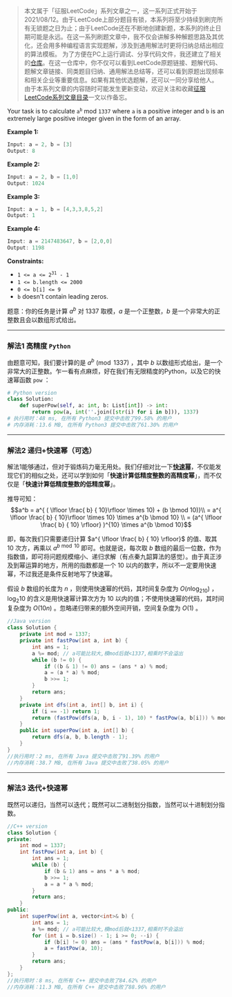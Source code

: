 
> 本文属于「征服LeetCode」系列文章之一，这一系列正式开始于2021/08/12。由于LeetCode上部分题目有锁，本系列将至少持续到刷完所有无锁题之日为止；由于LeetCode还在不断地创建新题，本系列的终止日期可能是永远。在这一系列刷题文章中，我不仅会讲解多种解题思路及其优化，还会用多种编程语言实现题解，涉及到通用解法时更将归纳总结出相应的算法模板。
> <b></b>
> 为了方便在PC上运行调试、分享代码文件，我还建立了相关的[仓库](https://github.com/memcpy0/LeetCode-Conquest)。在这一仓库中，你不仅可以看到LeetCode原题链接、题解代码、题解文章链接、同类题目归纳、通用解法总结等，还可以看到原题出现频率和相关企业等重要信息。如果有其他优选题解，还可以一同分享给他人。
> <b></b>
> 由于本系列文章的内容随时可能发生更新变动，欢迎关注和收藏[征服LeetCode系列文章目录](https://memcpy0.blog.csdn.net/article/details/119656559)一文以作备忘。

<p>Your task is to calculate <code>a<sup>b</sup></code> mod <code>1337</code> where <code>a</code> is a positive integer and <code>b</code> is an extremely large positive integer given in the form of an array.</p>


<p><strong>Example 1:</strong></p>

```java
Input: a = 2, b = [3]
Output: 8
```

<p><strong>Example 2:</strong></p>

```java
Input: a = 2, b = [1,0]
Output: 1024
```
 
<p><strong>Example 3:</strong></p>

```java
Input: a = 1, b = [4,3,3,8,5,2]
Output: 1
```
<p><strong>Example 4:</strong></p>

```java
Input: a = 2147483647, b = [2,0,0]
Output: 1198
```
<p><strong>Constraints:</strong></p>

<ul>
	<li><code>1 &lt;= a &lt;= 2<sup>31</sup> - 1</code></li>
	<li><code>1 &lt;= b.length &lt;= 2000</code></li>
	<li><code>0 &lt;= b[i] &lt;= 9</code></li>
	<li><code>b</code> doesn't contain leading zeros.</li>
</ul>

题意：你的任务是计算 $a^b$ 对 $1337$ 取模，$a$ 是一个正整数，$b$ 是一个非常大的正整数且会以数组形式给出。

---
### 解法1 高精度 `Python`
由题意可知，我们要计算的是 $a^b \pmod {1337}$ ，其中 $b$ 以数组形式给出，是一个非常大的正整数。乍一看有点麻烦，好在我们有无限精度的Python，以及它的快速幂函数 `pow` ：
```py
# Python version
class Solution:
    def superPow(self, a: int, b: List[int]) -> int:
        return pow(a, int(''.join([str(i) for i in b])), 1337)
# 执行用时：48 ms, 在所有 Python3 提交中击败了99.58% 的用户
# 内存消耗：13.6 MB, 在所有 Python3 提交中击败了61.30% 的用户
```
---
### 解法2 递归+快速幂（可选）
解法1能够通过，但对于锻炼码力毫无用处。我们仔细对比一下[**快速幂**](https://memcpy0.blog.csdn.net/article/details/108410952)，不仅能发现它们的相似之处，还可以学到如何「**快速计算低精度整数的高精度幂**」，而不仅仅是「**快速计算低精度整数的低精度幂**」。

推导可知：
$$a^b = a^{ ( \lfloor \frac{ b} { 10}\rfloor \times 10) + (b \bmod 10)}\\ 
= a^{ \lfloor \frac{ b} { 10}\rfloor \times 10} \times a^{b \bmod 10} \\
= (a^{ \lfloor \frac{ b} { 10}  \rfloor} )^{10} \times a^{b \bmod 10}$$

即，每次我们只需要递归计算 $a^{ \lfloor \frac{ b} { 10}  \rfloor}$ 的值、取其 $10$ 次方，再乘以 $a ^{b \bmod 10}$ 即可。也就是说，每次取 $b$ 数组的最后一位数，作为指数值，即可将问题规模缩小、递归求解（有点秦九韶算法的感觉）。由于真正涉及到幂运算的地方，所用的指数都是一个 $10$ 以内的数字，所以不一定要用快速幂，不过我还是条件反射地写了快速幂。

假设 $b$ 数组的长度为 $n$ ，则使用快速幂的代码，其时间复杂度为 $O(n \log_210)$ ，$\log_2 10$ 的含义是用快速幂计算次方为 $10$ 以内的值；不使用快速幂的代码，其时间复杂度为 $O(10 n)$ 。忽略递归带来的额外空间开销，空间复杂度为 $O(1)$ 。
```java
//Java version
class Solution {
    private int mod = 1337;
    private int fastPow(int a, int b) {
        int ans = 1;
        a %= mod; // a可能比较大,模mod后就<1337,相乘时不会溢出
        while (b != 0) {
            if ((b & 1) != 0) ans = (ans * a) % mod;
            a = (a * a) % mod;
            b >>= 1;
        }
        return ans;
    }
    private int dfs(int a, int[] b, int i) {
        if (i == -1) return 1;
        return (fastPow(dfs(a, b, i - 1), 10) * fastPow(a, b[i])) % mod;
    }
    public int superPow(int a, int[] b) {
        return dfs(a, b, b.length - 1);
    }
}
//执行用时：2 ms, 在所有 Java 提交中击败了91.39% 的用户
//内存消耗：38.7 MB, 在所有 Java 提交中击败了38.05% 的用户
```
---
### 解法3 迭代+快速幂
既然可以递归，当然可以迭代；既然可以二进制划分指数，当然可以十进制划分指数。
```java
//C++ version
class Solution {
private:
    int mod = 1337;
    int fastPow(int a, int b) {
        int ans = 1;
        while (b) {
            if (b & 1) ans = ans * a % mod;
            b >>= 1;
            a = a * a % mod;
        }
        return ans;
    }
public:
    int superPow(int a, vector<int>& b) {
        int ans = 1;
        a %= mod; // a可能比较大,模mod后就<1337,相乘时不会溢出
        for (int i = b.size() - 1; i >= 0; --i) {
            if (b[i] != 0) ans = (ans * fastPow(a, b[i])) % mod;
            a = fastPow(a, 10);
        }
        return ans;
    }
};
//执行用时：8 ms, 在所有 C++ 提交中击败了84.62% 的用户
//内存消耗：11.3 MB, 在所有 C++ 提交中击败了88.96% 的用户
```


